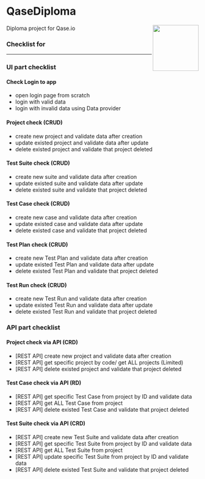 # QaseDiploma

Diploma project for Qase.io
<a href="https://qase.io/">
<img src="https://app.qase.ca/sites/all/themes/qase/images/source/dashboard/img/blue-logo.png" align="right" height="120" />
</a>

### Checklist for

---------------------
### **UI part checklist**

#### **Check Login to app**

- open login page from scratch
- login with valid data
- login with invalid data using Data provider

#### **Project check (CRUD)**

- create new project and validate data after creation
- update existed project and validate data after update
- delete existed project and validate that project deleted

#### **Test Suite check (CRUD)**

- create new suite and validate data after creation
- update existed suite and validate data after update
- delete existed suite and validate that project deleted

#### **Test Case check (CRUD)**
- create new case and validate data after creation
- update existed case and validate data after update
- delete existed case and validate that project deleted

#### **Test Plan check (CRUD)**
- create new Test Plan and validate data after creation
- update existed Test Plan and validate data after update
- delete existed Test Plan and validate that project deleted

#### **Test Run check (CRUD)**
- create new Test Run and validate data after creation
- update existed Test Run and validate data after update
- delete existed Test Run and validate that project deleted

### **API part checklist**

#### **Project check via API (CRD)**

- [REST API] create new project and validate data after creation
- [REST API] get specific project by code/ get ALL projects (Limited)
- [REST API] delete existed project and validate that project deleted


#### **Test Case check via API (RD)**

- [REST API] get specific Test Case from project by ID and validate data
- [REST API] get ALL Test Case from project
- [REST API] delete existed Test Case and validate that project deleted

#### **Test Suite check via API (CRD)**

- [REST API] create new Test Suite and validate data after creation
- [REST API] get specific Test Suite from project by ID and validate data
- [REST API] get ALL Test Suite from project
- [REST API] update specific Test Suite from project by ID and validate data
- [REST API] delete existed Test Suite and validate that project deleted